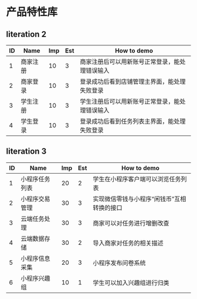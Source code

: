 # 产品特性库
## literation 2

| ID | Name | Imp | Est | How to demo |
| --- | --- | --- | --- | --- |
| 1 | 商家注册 | 10 | 3 | 商家注册后可以用新账号正常登录，能处理错误输入 |
| 2 | 商家登录 | 10 | 3 | 登录成功后看到店铺管理主界面，能处理失败登录 |
| 3 | 学生注册 | 10 | 3 | 学生注册后可以用新账号正常登录，能处理错误输入 |
| 4 | 学生登录 | 10 | 3 | 登录成功后看到任务列表主界面，能处理失败登录 |

## literation 3

| ID | Name | Imp | Est | How to demo |
| --- | --- | --- | --- | --- |
| 1 | 小程序任务列表 | 20 | 2 | 学生在小程序客户端可以浏览任务列表 |
| 2 | 小程序交易管理 | 30 | 3 | 实现微信零钱与小程序“闲钱币”互相转换的接口 |
| 3 | 云端任务处理 | 30 | 3 | 商家可以对任务进行增删改查 |
| 4 | 云端数据存储 | 30 | 2 | 导入商家对任务的相关描述 |
| 5 | 小程序信息采集 | 20 | 3 | 小程序发布问卷系统 |
| 6 | 小程序兴趣组 | 10 | 1 | 学生可以加入兴趣组进行归类 |
